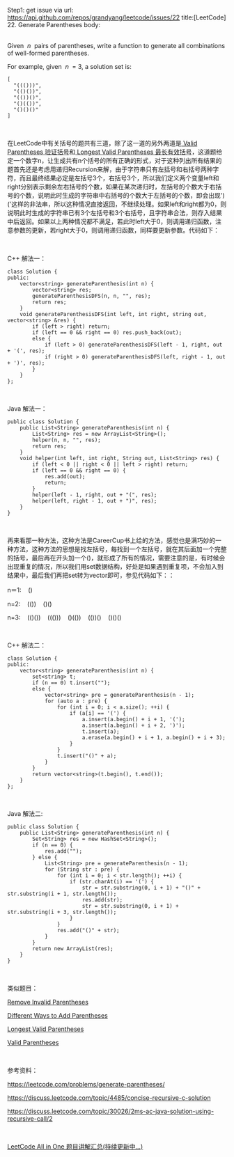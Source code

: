 Step1: get issue via url: https://api.github.com/repos/grandyang/leetcode/issues/22 
 title:[LeetCode] 22. Generate Parentheses 
 body:  
  

Given  _n_  pairs of parentheses, write a function to generate all combinations of well-formed parentheses.

For example, given  _n_  = 3, a solution set is:
    
    
    [
      "((()))",
      "(()())",
      "(())()",
      "()(())",
      "()()()"
    ]
    

  

在LeetCode中有关括号的题共有三道，除了这一道的另外两道是[ Valid Parentheses 验证括号](http://www.cnblogs.com/grandyang/p/4424587.html)和[ Longest Valid Parentheses 最长有效括号](http://www.cnblogs.com/grandyang/p/4424731.html)，这道题给定一个数字n，让生成共有n个括号的所有正确的形式，对于这种列出所有结果的题首先还是考虑用递归Recursion来解，由于字符串只有左括号和右括号两种字符，而且最终结果必定是左括号3个，右括号3个，所以我们定义两个变量left和right分别表示剩余左右括号的个数，如果在某次递归时，左括号的个数大于右括号的个数，说明此时生成的字符串中右括号的个数大于左括号的个数，即会出现')('这样的非法串，所以这种情况直接返回，不继续处理。如果left和right都为0，则说明此时生成的字符串已有3个左括号和3个右括号，且字符串合法，则存入结果中后返回。如果以上两种情况都不满足，若此时left大于0，则调用递归函数，注意参数的更新，若right大于0，则调用递归函数，同样要更新参数。代码如下：

 

C++ 解法一：
    
    
    class Solution {
    public:
        vector<string> generateParenthesis(int n) {
            vector<string> res;
            generateParenthesisDFS(n, n, "", res);
            return res;
        }
        void generateParenthesisDFS(int left, int right, string out, vector<string> &res) {
            if (left > right) return;
            if (left == 0 && right == 0) res.push_back(out);
            else {
                if (left > 0) generateParenthesisDFS(left - 1, right, out + '(', res);
                if (right > 0) generateParenthesisDFS(left, right - 1, out + ')', res);
            }
        }
    };

 

Java 解法一：
    
    
    public class Solution {
        public List<String> generateParenthesis(int n) {
            List<String> res = new ArrayList<String>();
            helper(n, n, "", res);
            return res;
        }
        void helper(int left, int right, String out, List<String> res) {
            if (left < 0 || right < 0 || left > right) return;
            if (left == 0 && right == 0) {
                res.add(out);
                return;
            }
            helper(left - 1, right, out + "(", res);
            helper(left, right - 1, out + ")", res);
        }
    }

 

再来看那一种方法，这种方法是CareerCup书上给的方法，感觉也是满巧妙的一种方法，这种方法的思想是找左括号，每找到一个左括号，就在其后面加一个完整的括号，最后再在开头加一个()，就形成了所有的情况，需要注意的是，有时候会出现重复的情况，所以我们用set数据结构，好处是如果遇到重复项，不会加入到结果中，最后我们再把set转为vector即可，参见代码如下：：

n＝1:    ()

n=2:    (())    ()()

n=3:    (()())    ((()))    ()(())    (())()    ()()()   

 

C++ 解法二：
    
    
    class Solution {
    public:
        vector<string> generateParenthesis(int n) {
            set<string> t;
            if (n == 0) t.insert("");
            else {
                vector<string> pre = generateParenthesis(n - 1);
                for (auto a : pre) {
                    for (int i = 0; i < a.size(); ++i) {
                        if (a[i] == '(') {
                            a.insert(a.begin() + i + 1, '(');
                            a.insert(a.begin() + i + 2, ')');
                            t.insert(a);
                            a.erase(a.begin() + i + 1, a.begin() + i + 3);
                        }
                    }
                    t.insert("()" + a);
                }
            }
            return vector<string>(t.begin(), t.end());
        }
    };

  

Java 解法二:
    
    
    public class Solution {
        public List<String> generateParenthesis(int n) {
            Set<String> res = new HashSet<String>();
            if (n == 0) {
                res.add("");
            } else {
                List<String> pre = generateParenthesis(n - 1);
                for (String str : pre) {
                    for (int i = 0; i < str.length(); ++i) {
                        if (str.charAt(i) == '(') {
                            str = str.substring(0, i + 1) + "()" + str.substring(i + 1, str.length());
                            res.add(str);
                            str = str.substring(0, i + 1) +  str.substring(i + 3, str.length());
                        }
                    }
                    res.add("()" + str);
                }
            }
            return new ArrayList(res);
        }
    }

 

类似题目：

[Remove Invalid Parentheses](http://www.cnblogs.com/grandyang/p/4944875.html)

[Different Ways to Add Parentheses](http://www.cnblogs.com/grandyang/p/4682458.html)

[Longest Valid Parentheses](http://www.cnblogs.com/grandyang/p/4424731.html)

[Valid Parentheses](http://www.cnblogs.com/grandyang/p/4424587.html)

 

参考资料：

<https://leetcode.com/problems/generate-parentheses/>

<https://discuss.leetcode.com/topic/4485/concise-recursive-c-solution>

<https://discuss.leetcode.com/topic/30026/2ms-ac-java-solution-using-recursive-call/2>

 

[LeetCode All in One 题目讲解汇总(持续更新中...)](http://www.cnblogs.com/grandyang/p/4606334.html)
